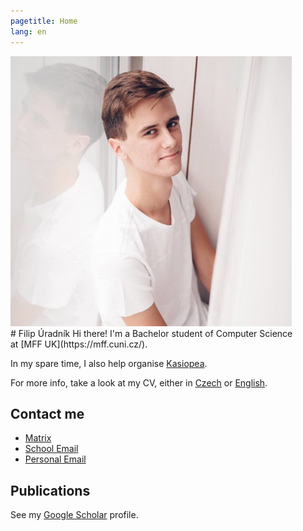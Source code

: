 ```yaml
---
pagetitle: Home
lang: en
---
```

<div id="profilepic_div"><img id="profilepic" src="data/profile_pic.jpg"/></div>
# Filip&nbsp;Úradník
Hi there! I'm a Bachelor student of Computer Science at&nbsp;[MFF&nbsp;UK](https://mff.cuni.cz/).

In my spare time, I also help organise [Kasiopea](https://kasiopea.matfyz.cz/uvod/).

For more info, take a look at&nbsp;my&nbsp;CV, either in&nbsp;[Czech](https://github.com/furadnik/cv/releases/download/latest/uradnik_cv_cz.pdf)
or&nbsp;[English](https://github.com/furadnik/cv/releases/download/latest/uradnik_cv_en.pdf).

## Contact me
* [Matrix](https://matrix.to/#/@furadnik:matrix.org)
* [School Email](mailto:uradnik@kam.mff.cuni.cz)
* [Personal Email](mailto:filip.uradnik9@gmail.com)

## Publications

See my [Google Scholar](https://scholar.google.com/citations?user=7AvTiqgAAAAJ) profile.
